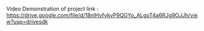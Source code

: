 Video Demonstration of project link : 
https://drive.google.com/file/d/18nlHvfykvP9QGYo_ALgoT4a6RJg9OJJh/view?usp=drivesdk
